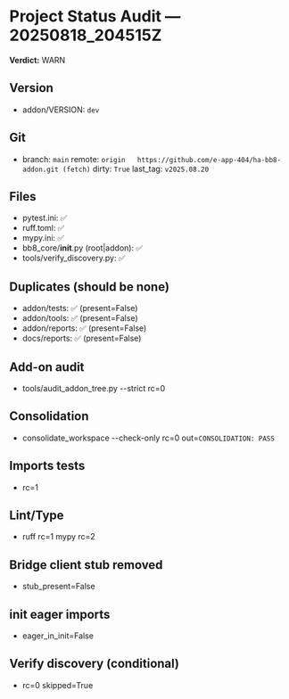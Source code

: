 # Project Status Audit — 20250818_204515Z
**Verdict:** WARN

## Version
- addon/VERSION: `dev`

## Git
- branch: `main`  remote: `origin	https://github.com/e-app-404/ha-bb8-addon.git (fetch)`  dirty: `True`  last_tag: `v2025.08.20`

## Files
- pytest.ini: ✅
- ruff.toml: ✅
- mypy.ini: ✅
- bb8_core/__init__.py (root|addon): ✅
- tools/verify_discovery.py: ✅

## Duplicates (should be none)
- addon/tests: ✅ (present=False)
- addon/tools: ✅ (present=False)
- addon/reports: ✅ (present=False)
- docs/reports: ✅ (present=False)

## Add-on audit
- tools/audit_addon_tree.py --strict rc=0

## Consolidation
- consolidate_workspace --check-only rc=0 out=`CONSOLIDATION: PASS`

## Imports tests
- rc=1

## Lint/Type
- ruff rc=1  mypy rc=2

## Bridge client stub removed
- stub_present=False

## __init__ eager imports
- eager_in_init=False

## Verify discovery (conditional)
- rc=0 skipped=True